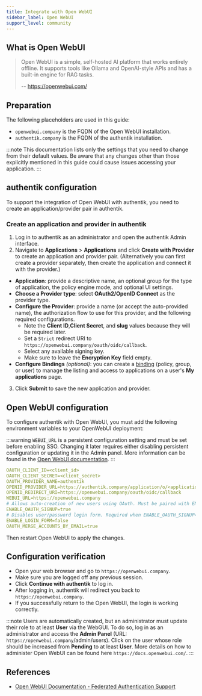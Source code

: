 ```yaml
---
title: Integrate with Open WebUI
sidebar_label: Open WebUI
support_level: community
---
```


## What is Open WebUI

> Open WebUI is a simple, self-hosted AI platform that works entirely offline. It supports tools like Ollama and OpenAI-style APIs and has a built-in engine for RAG tasks.
>
> -- https://openwebui.com/

## Preparation

The following placeholders are used in this guide:

- `openwebui.company` is the FQDN of the Open WebUI installation.
- `authentik.company` is the FQDN of the authentik installation.

:::note
This documentation lists only the settings that you need to change from their default values. Be aware that any changes other than those explicitly mentioned in this guide could cause issues accessing your application.
:::

## authentik configuration

To support the integration of Open WebUI with authentik, you need to create an application/provider pair in authentik.

### Create an application and provider in authentik

1. Log in to authentik as an administrator and open the authentik Admin interface.
2. Navigate to **Applications** > **Applications** and click **Create with Provider** to create an application and provider pair. (Alternatively you can first create a provider separately, then create the application and connect it with the provider.)

- **Application**: provide a descriptive name, an optional group for the type of application, the policy engine mode, and optional UI settings.
- **Choose a Provider type**: select **OAuth2/OpenID Connect** as the provider type.
- **Configure the Provider**: provide a name (or accept the auto-provided name), the authorization flow to use for this provider, and the following required configurations.
    - Note the **Client ID**,**Client Secret**, and **slug** values because they will be required later.
    - Set a `Strict` redirect URI to `https://openwebui.company/oauth/oidc/callback`.
    - Select any available signing key. 
    - Make sure to leave the **Encryption Key** field empty.
- **Configure Bindings** _(optional)_: you can create a [binding](/docs/add-secure-apps/flows-stages/bindings/) (policy, group, or user) to manage the listing and access to applications on a user's **My applications** page.

3. Click **Submit** to save the new application and provider.

## Open WebUI configuration

To configure authentik with Open WebUI, you must add the following environment variables to your OpenWebUI deployment:

:::warning
`WEBUI_URL` is a persistent configuration setting and must be set before enabling SSO. Changing it later requires either disabling persistent configuration or updating it in the Admin panel. More information can be found in the [Open WebUI documentation](https://docs.openwebui.com/getting-started/env-configuration/#important-note-on-persistentconfig-environment-variables).
:::

```yaml
OAUTH_CLIENT_ID=<client_id>
OAUTH_CLIENT_SECRET=<client_secret>
OAUTH_PROVIDER_NAME=authentik
OPENID_PROVIDER_URL=https://authentik.company/application/o/<application_slug>/.well-known/openid-configuration
OPENID_REDIRECT_URI=https://openwebui.company/oauth/oidc/callback
WEBUI_URL=https://openwebui.company
# Allows auto-creation of new users using OAuth. Must be paired with ENABLE_LOGIN_FORM=false.
ENABLE_OAUTH_SIGNUP=true
# Disables user/password login form. Required when ENABLE_OAUTH_SIGNUP=true.
ENABLE_LOGIN_FORM=false
OAUTH_MERGE_ACCOUNTS_BY_EMAIL=true
```

Then restart Open WebUI to apply the changes.

## Configuration verification

- Open your web browser and go to `https://openwebui.company`.
- Make sure you are logged off any previous session.
- Click **Continue with authentik** to log in.
- After logging in, authentik will redirect you back to `https://openwebui.company`.
- If you successfully return to the Open WebUI, the login is working correctly.

:::note
Users are automatically created, but an administrator must update their role to at least **User** via the WebGUI.
To do so, log in as an administrator and access the **Admin Panel** (URL: `https://openwebui.company`/admin/users).
Click on the user whose role should be increased from **Pending** to at least **User**.
More details on how to administer Open WebUI can be found here `https://docs.openwebui.com/`.
:::

## References

- [Open WebUI Documentation - Federated Authentication Support](https://docs.openwebui.com/features/sso/)
